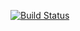 [![Build Status](https://travis-ci.org/Wencelsav/lab07.svg?branch=master)](https://travis-ci.org/Wencelsav/lab07)
